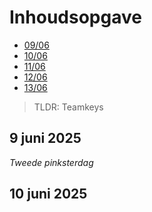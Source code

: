 # Inhoudsopgave

  - [09/06](#9-juni-2025)
  - [10/06](#10-juni-2025)
  - [11/06](#11-juni-2025)
  - [12/06](12-juni-2025)
  - [13/06](#13-juni-2025)

> TLDR: Teamkeys

## 9 juni 2025

_Tweede pinksterdag_

## 10 juni 2025
